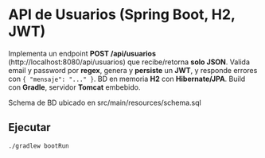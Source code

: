 # API de Usuarios (Spring Boot, H2, JWT)

Implementa un endpoint **POST /api/usuarios** (http://localhost:8080/api/usuarios) que recibe/retorna **solo JSON**.
Valida email y password por **regex**, genera y **persiste** un **JWT**, y responde
errores con `{ "mensaje": "..." }`. BD en memoria **H2** con **Hibernate/JPA**.
Build con **Gradle**, servidor **Tomcat** embebido.

Schema de BD ubicado en src/main/resources/schema.sql

## Ejecutar
```bash
./gradlew bootRun
